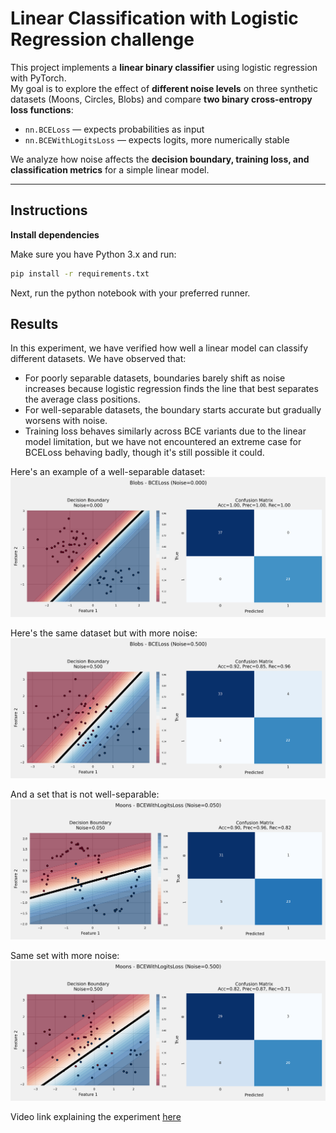# Linear Classification with Logistic Regression challenge

This project implements a **linear binary classifier** using logistic regression with PyTorch.  
My goal is to explore the effect of **different noise levels** on three synthetic datasets (Moons, Circles, Blobs) and compare **two binary cross-entropy loss functions**:

- `nn.BCELoss` — expects probabilities as input  
- `nn.BCEWithLogitsLoss` — expects logits, more numerically stable  

We analyze how noise affects the **decision boundary, training loss, and classification metrics** for a simple linear model.

---

## Instructions

**Install dependencies**  

Make sure you have Python 3.x and run:

```bash
pip install -r requirements.txt
```

Next, run the python notebook with your preferred runner.

## Results

In this experiment, we have verified how well a linear model can classify different datasets. We have observed that:

- For poorly separable datasets, boundaries barely shift as noise increases because logistic regression finds the line that best separates the average class positions.
- For well-separable datasets, the boundary starts accurate but gradually worsens with noise.
- Training loss behaves similarly across BCE variants due to the linear model limitation, but we have not encountered an extreme case for BCELoss behaving badly, though it's still possible it could.

Here's an example of a well-separable dataset:
![results](results/Blobs-BCELoss-0.00.png)

Here's the same dataset but with more noise:
![results](results/Blobs-BCELoss-0.50.png)

And a set that is not well-separable:
![results](results/Moons-BCEWithLogitsLoss-0.05.png)

Same set with more noise:
![results](results/Moons-BCEWithLogitsLoss-0.50.png)

Video link explaining the experiment [here](https://www.loom.com/share/ff81b93189144b8fb041c4adf6b0b3b5?sid=376d6723-491c-4648-a7bc-26b17f7bc72d)